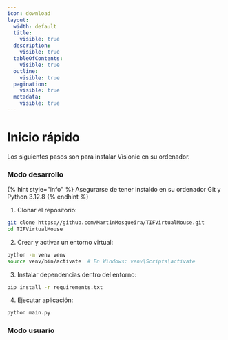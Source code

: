 ```yaml
---
icon: download
layout:
  width: default
  title:
    visible: true
  description:
    visible: true
  tableOfContents:
    visible: true
  outline:
    visible: true
  pagination:
    visible: true
  metadata:
    visible: true
---
```


# Inicio rápido

Los siguientes pasos son para instalar Visionic en su ordenador.

### Modo desarrollo

{% hint style="info" %}
Asegurarse de tener instaldo en su ordenador Git y Python 3.12.8
{% endhint %}

1. Clonar el repositorio:

```sh
git clone https://github.com/MartinMosqueira/TIFVirtualMouse.git
cd TIFVirtualMouse
```

2. Crear y activar un entorno virtual:

```sh
python -m venv venv
source venv/bin/activate  # En Windows: venv\Scripts\activate
```

3. Instalar dependencias dentro del entorno:

```sh
pip install -r requirements.txt
```

4. Ejecutar aplicación:

```sh
python main.py
```

### Modo usuario

